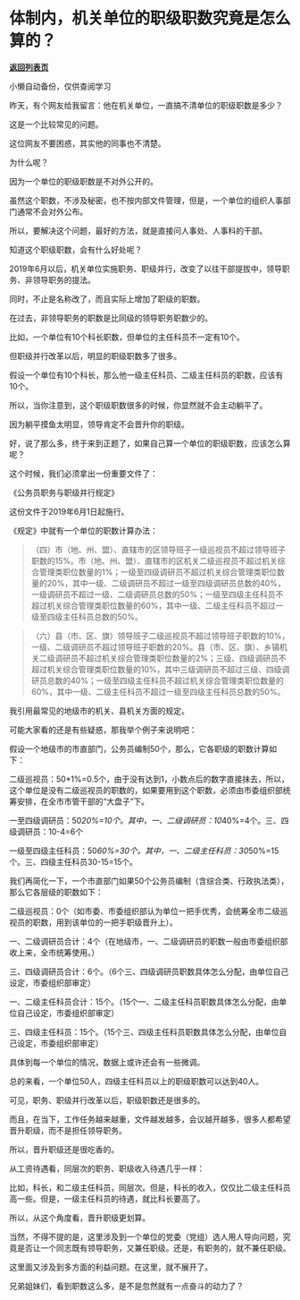 # 体制内，机关单位的职级职数究竟是怎么算的？

[**返回列表页**](/gzh/费曼的小茶馆)

小懒自动备份，仅供查阅学习

昨天，有个网友给我留言：他在机关单位，一直搞不清单位的职级职数是多少？

这是一个比较常见的问题。

这位网友不要困惑，其实他的同事也不清楚。

为什么呢？

因为一个单位的职级职数是不对外公开的。

虽然这个职数，不涉及秘密，也不按内部文件管理，但是，一个单位的组织人事部门通常不会对外公布。

所以，要解决这个问题，最好的方法，就是直接问人事处、人事科的干部。

知道这个职级职数，会有什么好处呢？

2019年6月以后，机关单位实施职务、职级并行，改变了以往干部提拔中，领导职务、非领导职务的提法。

同时，不止是名称改了，而且实际上增加了职级的职数。

在过去，非领导职务的职数是比同级的领导职务职数少的。

比如，一个单位有10个科长职数，但单位的主任科员不一定有10个。

但职级并行改革以后，明显的职级职数多了很多。

假设一个单位有10个科长，那么他一级主任科员、二级主任科员的职数，应该有10个。

所以，当你注意到，这个职级职数很多的时候，你显然就不会主动躺平了。

因为躺平摸鱼太明显，领导肯定不会晋升你的职级。

好，说了那么多，终于来到正题了，如果自己算一个单位的职级职数，应该怎么算呢？

这个时候，我们必须拿出一份重要文件了：

《公务员职务与职级并行规定》

这份文件于2019年6月1日起施行。

《规定》中就有一个单位的职数计算办法：

>
> （四）市（地、州、盟）、直辖市的区领导班子一级巡视员不超过领导班子职数的15%。市（地、州、盟）、直辖市的区机关二级巡视员不超过机关综合管理类职位数量的1%；一级至四级调研员不超过机关综合管理类职位数量的20%，其中一级、二级调研员不超过一级至四级调研员总数的40%，一级调研员不超过一级、二级调研员总数的50%；一级至四级主任科员不超过机关综合管理类职位数量的60%，其中一级、二级主任科员不超过一级至四级主任科员总数的50%。

>
> （六）县（市、区、旗）领导班子二级巡视员不超过领导班子职数的10%，一级、二级调研员不超过领导班子职数的20%。县（市、区、旗）、乡镇机关二级调研员不超过机关综合管理类职位数量的2%；三级、四级调研员不超过机关综合管理类职位数量的10%，其中三级调研员不超过三级、四级调研员总数的40%；一级至四级主任科员不超过机关综合管理类职位数量的60%，其中一级、二级主任科员不超过一级至四级主任科员总数的50%。

我引用最常见的地级市的机关、县机关方面的规定。

可能大家看的还是有些疑惑，那我举个例子来说明吧：

假设一个地级市的市直部门，公务员编制50个，那么，它各职级的职数计算如下：

二级巡视员：50*1%=0.5个，由于没有达到1，小数点后的数字直接抹去，所以，这个单位是没有二级巡视员的职数的，如果要用到这个职数，必须由市委组织部统筹安排，在全市市管干部的“大盘子”下。

一至四级调研员：50*20%=10个。其中，一、二级调研员：10*40%=4个。三、四级调研员：10-4=6个

一级至四级主任科员：50*60%=30个。其中，一、二级主任科员：30*50%=15个。三、四级主任科员30-15=15个。

我们再简化一下，一个市直部门如果50个公务员编制（含综合类、行政执法类），那么它各层级的职数如下：

二级巡视员：0个（如市委、市委组织部认为单位一把手优秀，会统筹全市二级巡视员的职数，用到该单位的一把手职级晋升上）。

一、二级调研员合计：4个（在地级市，一、二级调研员的职数一般由市委组织部收上来，全市统筹使用。）

三、四级调研员合计：6个。（6个三、四级调研员职数具体怎么分配，由单位自己设定，市委组织部审定）

一、二级主任科员合计：15个。（15个一、二级主任科员职数具体怎么分配，由单位自己设定，市委组织部审定）

三、四级主任科员：15个。（15个三、四级主任科员职数具体怎么分配，由单位自己设定，市委组织部审定）

具体到每一个单位的情况，数据上或许还会有一些微调。

总的来看，一个单位50人，四级主任科员以上的职级职数可以达到40人。

可见，职务、职级并行改革以后，职级职数还是很多的。

而且，在当下，工作任务越来越重，文件越发越多，会议越开越多，很多人都希望晋升职级，而不是担任领导职务。

所以，晋升职级还是很吃香的。

从工资待遇看，同层次的职务、职级收入待遇几乎一样：

比如，科长，和二级主任科员，同层次。但是，科长的收入，仅仅比二级主任科员高一些。但是，一级主任科员的待遇，就比科长要高了。

所以，从这个角度看，晋升职级更划算。

当然，不得不提的是，这里涉及到一个单位的党委（党组）选人用人导向问题，究竟是否让一个同志既有领导职务，又兼任职级。还是，有职务的，就不兼任职级。

这里面又涉及到多方面的利益问题。在这里，就不展开了。

兄弟姐妹们，看到职数这么多，是不是忽然就有一点奋斗的动力了？

  

